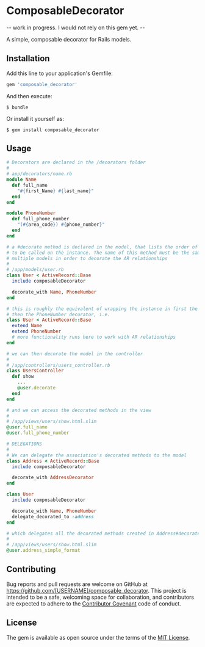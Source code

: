 # ComposableDecorator

-- work in progress. I would not rely on this gem yet. --

A simple, composable decorator for Rails models.

## Installation

Add this line to your application's Gemfile:

```ruby
gem 'composable_decorator'
```

And then execute:

    $ bundle

Or install it yourself as:

    $ gem install composable_decorator

## Usage

```ruby
# Decorators are declared in the /decorators folder
#
# app/decorators/name.rb
module Name
  def full_name
    "#{first_Name} #{last_name}"
  end
end

module PhoneNumber
  def full_phone_number
    "(#{area_code}) #{phone_number}"
  end
end

# a #decorate method is declared in the model, that lists the order of decorators
# to be called on the instance. The name of this method must be the same across
# multiple models in order to decorate the AR relationships
#
# /app/models/user.rb
class User < ActiveRecord::Base
  include composableDecorator

  decorate_with Name, PhoneNumber
end

# this is roughly the equivalent of wrapping the instance in first the Name decorator,
# then the PhoneNumber decorator, i.e.
class User < ActiveRecord::Base
  extend Name
  extend PhoneNumber
  # more functionality runs here to work with AR relationships
end

# we can then decorate the model in the controller
#
# /app/controllers/users_controller.rb
class UsersController
  def show
    ...
    @user.decorate
  end
end

# and we can access the decorated methods in the view
#
# /app/views/users/show.html.slim
@user.full_name
@user.full_phone_number

# DELEGATIONS
#
# We can delegate the association's decorated methods to the model
class Address < ActiveRecord::Base
  include composableDecorator

  decorate_with AddressDecorator
end

class User
  include composableDecorator

  decorate_with Name, PhoneNumber
  delegate_decorated_to :address
end

# which delegates all the decorated methods created in Address#decorate to User
#
# /app/views/users/show.html.slim
@user.address_simple_format
```

## Contributing

Bug reports and pull requests are welcome on GitHub at https://github.com/[USERNAME]/composable_decorator. This project is intended to be a safe, welcoming space for collaboration, and contributors are expected to adhere to the [Contributor Covenant](contributor-covenant.org) code of conduct.


## License

The gem is available as open source under the terms of the [MIT License](http://opensource.org/licenses/MIT).

